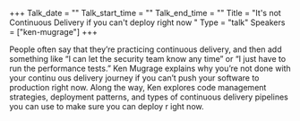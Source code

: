 +++
Talk_date = ""
Talk_start_time = ""
Talk_end_time = ""
Title = "It's not Continuous Delivery if you can't deploy right now "
Type = "talk"
Speakers = ["ken-mugrage"]
+++

People often say that they’re practicing continuous delivery, and then add something like “I can let the security team know any time” or “I just have to run the performance tests.” Ken Mugrage explains why you’re not done with your continu
ous delivery journey if you can’t push your software to production right now. Along the way, Ken explores code management strategies, deployment patterns, and types of continuous delivery pipelines you can use to make sure you can deploy r
ight now.


